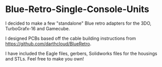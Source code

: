 # Blue-Retro-Single-Console-Units

I decided to make a few "standalone" Blue retro adapters for the 3DO, TurboGrafx-16 and Gamecube.  

I designed PCBs based off the cable building instructions from https://github.com/darthcloud/BlueRetro.

I have included the Eagle files, gerbers, Solidworks files for the housings and STLs.  Feel free to make you own!
